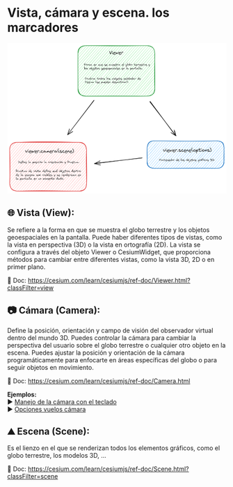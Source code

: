 # Vista, cámara y escena. los marcadores

![scheme](./scheme.png)

## 🌐 Vista (View): 
Se refiere a la forma en que se muestra el globo terrestre y los objetos geoespaciales en la pantalla. Puede haber diferentes tipos de vistas, como la vista en perspectiva (3D) o la vista en ortografía (2D). La vista se configura a través del objeto Viewer o CesiumWidget, que proporciona métodos para cambiar entre diferentes vistas, como la vista 3D, 2D o en primer plano.  

📘 Doc: https://cesium.com/learn/cesiumjs/ref-doc/Viewer.html?classFilter=view

##  📷 Cámara (Camera): 
Define la posición, orientación y campo de visión del observador virtual dentro del mundo 3D. Puedes controlar la cámara para cambiar la perspectiva del usuario sobre el globo terrestre o cualquier otro objeto en la escena. Puedes ajustar la posición y orientación de la cámara programáticamente para enfocarte en áreas específicas del globo o para seguir objetos en movimiento.  

📘 Doc: https://cesium.com/learn/cesiumjs/ref-doc/Camera.html   

**Ejemplos:**    
▶️ [Manejo de la cámara con el teclado](https://sandcastle.cesium.com/?src=Camera%20Tutorial.html&label=All)  
▶️ [Opciones vuelos cámara](https://sandcastle.cesium.com/?src=Camera.html&label=All)


## ⛰️ Escena (Scene):
Es el lienzo en el que se renderizan todos los elementos gráficos, como el globo terrestre, los modelos 3D, ...  

📘 Doc: https://cesium.com/learn/cesiumjs/ref-doc/Scene.html?classFilter=scene
